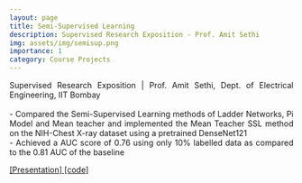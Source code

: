 ```yaml
---
layout: page
title: Semi-Supervised Learning
description: Supervised Research Exposition - Prof. Amit Sethi
img: assets/img/semisup.png
importance: 1
category: Course Projects
---
```


<p align="justify"> Supervised Research Exposition | Prof. Amit Sethi, Dept. of Electrical Engineering, IIT Bombay <br><br>
- Compared the Semi-Supervised Learning methods of Ladder Networks, Pi Model and Mean teacher and implemented the Mean Teacher SSL method on the NIH-Chest X-ray dataset using a pretrained DenseNet121<br>
- Achieved a AUC score of 0.76 using only 10% labelled data as compared to the 0.81 AUC of the baseline</p>

<a href = "https://jay6101.github.io/assets/pdf/SRE_presentation.pdf"> [Presentation]</a><a href = "https://github.com/jay6101/EE451_SRE"> [code]</a>





